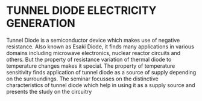 # TUNNEL DIODE ELECTRICITY GENERATION

Tunnel Diode is a semiconductor device which makes use of negative resistance. Also known as Esaki Diode, it finds many applications in various domains including microwave electronics, nuclear reactor circuits and others. But the property of resistance variation of thermal diode to temperature changes makes it special. The property of temperature sensitivity finds application of tunnel diode as a source of supply depending on the surroundings. The seminar focusses on the distinctive characteristics of tunnel diode which help in using it as a supply source and presents the study on the circuitry
